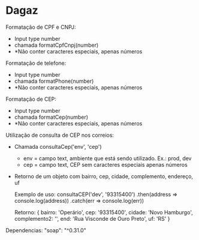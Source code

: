 # Dagaz

Formatação de CPF e CNPJ:
- Input type number
- chamada formatCpfCnpj(number)
- *Não conter caracteres especiais, apenas números

Formatação de telefone:
- Input type number
- chamada formatPhone(number)
- *Não conter caracteres especiais, apenas números

Formatação de CEP:
- Input type number
- chamada formatCep(number)
- *Não conter caracteres especiais, apenas números

Utilização de consulta de CEP nos correios:
- Chamada consultaCep('env', 'cep')
    - env = campo text, ambiente que está sendo utilizado. Ex.: prod, dev
    - cep = campo text, CEP sem caracteres especiais apenas números
- Retorno de um objeto com bairro, cep, cidade, complemento, endereço, uf
    
    Exemplo de uso:
        consultaCEP('dev', '93315400')
            .then(address => console.log(address))
            .catch(err => console.log(err))

    Retorno:
        {
        bairro: 'Operário',
        cep: '93315400',
        cidade: 'Novo Hamburgo',
        complemento2: '',
        end: 'Rua Visconde de Ouro Preto',
        uf: 'RS'
        }



Dependencias: 
    "soap": "^0.31.0"
